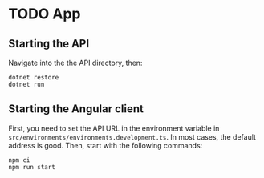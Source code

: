 # TODO App

## Starting the API

Navigate into the the API directory, then:

```
dotnet restore
dotnet run
```

## Starting the Angular client

First, you need to set the API URL in the environment variable in `src/environments/environments.development.ts`. In most cases, the default address is good. Then, start with the following commands:

```
npm ci
npm run start
```
